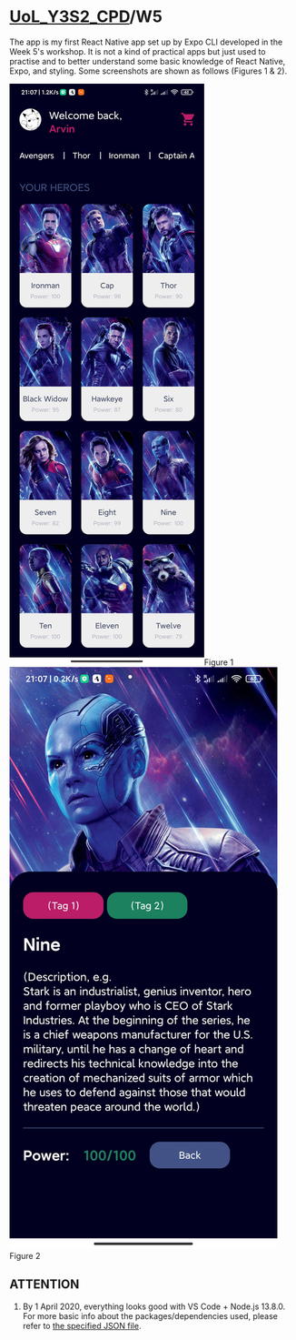 # [UoL_Y3S2_CPD](https://github.com/ArvinZJC/UoL_Y3S2_CPD)/W5

The app is my first React Native app set up by Expo CLI developed in the Week 5's workshop. It is not a kind of practical apps but just used to practise and to better understand some basic knowledge of React Native, Expo, and styling. Some screenshots are shown as follows (Figures 1 & 2).

![Screenshot1.png](Screenshot1.png "Screenshot 1")Figure 1
![Screenshot2.jpg](Screenshot2.jpg "Screenshot 2")Figure 2

## ATTENTION

1. By 1 April 2020, everything looks good with VS Code + Node.js 13.8.0. For more basic info about the packages/dependencies used, please refer to [the specified JSON file](https://github.com/ArvinZJC/UoL_Y3S2_CPD/blob/master/W5/package.json).